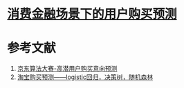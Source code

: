 # [消费金融场景下的用户购买预测](http://www.datafountain.cn/?u=7597883&&#/competitions/287/intro)





# 参考文献

1. [京东算法大赛-高潜用户购买意向预测](https://blog.csdn.net/liuhuoxingkong/article/details/70049019)
2. [淘宝购买预测——logistic回归，决策树，随机森林](https://blog.csdn.net/BaiJingting/article/details/51519027)
